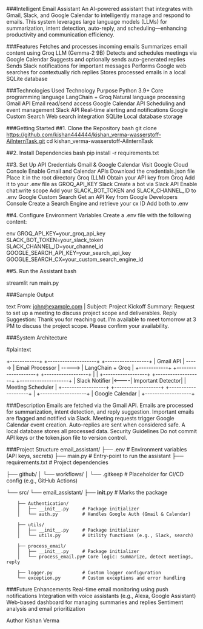 ###Intelligent Email Assistant
An AI-powered assistant that integrates with Gmail, Slack, and Google Calendar to intelligently manage and respond to emails. This system leverages large language models (LLMs) for summarization, intent detection, auto-reply, and scheduling—enhancing productivity and communication efficiency.

###Features
Fetches and processes incoming emails
Summarizes email content using Groq LLM (Gemma-2 9B)
Detects and schedules meetings via Google Calendar
Suggests and optionally sends auto-generated replies
Sends Slack notifications for important messages
Performs Google web searches for contextually rich replies
Stores processed emails in a local SQLite database

###Technologies Used
Technology	Purpose
Python 3.9+	Core programming language
LangChain + Groq	Natural language processing
Gmail API	Email read/send access
Google Calendar API	Scheduling and event management
Slack API	Real-time alerting and notifications
Google Custom Search	Web search integration
SQLite	Local database storage

###Getting Started
##1. Clone the Repository
bash
git clone https://github.com/kishan444444/kishan_verma-wasserstoff-AiInternTask.git
cd kishan_verma-wasserstoff-AiInternTask

##2. Install Dependencies
bash
pip install -r requirements.txt

##3. Set Up API Credentials
Gmail & Google Calendar
Visit Google Cloud Console
Enable Gmail and Calendar APIs
Download the credentials.json file
Place it in the root directory
Groq (LLM)
Obtain your API key from Groq
Add it to your .env file as GROQ_API_KEY
Slack
Create a bot via Slack API
Enable chat:write scope
Add your SLACK_BOT_TOKEN and SLACK_CHANNEL_ID to .env
Google Custom Search
Get an API Key from Google Developers Console
Create a Search Engine and retrieve your cx ID
Add both to .env

##4. Configure Environment Variables
Create a .env file with the following content:

env
GROQ_API_KEY=your_groq_api_key
SLACK_BOT_TOKEN=your_slack_token
SLACK_CHANNEL_ID=your_channel_id
GOOGLE_SEARCH_API_KEY=your_search_api_key
GOOGLE_SEARCH_CX=your_custom_search_engine_id

##5. Run the Assistant
bash

streamlit run main.py

###Sample Output

text
From: john@example.com | Subject: Project Kickoff
Summary: Request to set up a meeting to discuss project scope and deliverables.
Reply Suggestion:
Thank you for reaching out. I’m available to meet tomorrow at 3 PM to discuss the project scope. Please confirm your availability.


###System Architecture

#plaintext

+------------+        +--------------------+        +------------------+
| Gmail API  | -----> | Email Processor    | -----> | LangChain + Groq |
+------------+        +--------------------+        +------------------+
                                                      |
                                                      |
       +------------------+     +-------------------+ +--------------------+
       | Slack Notifier   |<----| Important Detector| | Meeting Scheduler  |
       +------------------+     +-------------------+ +--------------------+
                                                            |
                                                      +-------------------+
                                                      | Google Calendar   |
                                                      +-------------------+

###Description
Emails are fetched via the Gmail API.
Emails are processed for summarization, intent detection, and reply suggestion.
Important emails are flagged and notified via Slack.
Meeting requests trigger Google Calendar event creation.
Auto-replies are sent when considered safe.
A local database stores all processed data.
Security Guidelines
Do not commit API keys or the token.json file to version control.

###Project Structure
email_assistant/
├── .env                        # Environment variables (API keys, secrets)
├── main.py                     # Entry-point to run the assistant
├── requirements.txt            # Project dependencies

├── github/
│   └── workflows/
│       └── .gitkeep            # Placeholder for CI/CD config (e.g., GitHub Actions)

└── src/
    └── email_assistant/
        ├── __init__.py         # Marks the package

        ├── Authentication/
        │   ├── __init__.py     # Package initializer
        │   └── auth.py         # Handles Google Auth (Gmail & Calendar)

        ├── utils/
        │   ├── __init__.py     # Package initializer
        │   └── utils.py        # Utility functions (e.g., Slack, search)

        ├── process_email/
        │   ├── __init__.py     # Package initializer
        │   └── process_email.py# Core logic: summarize, detect meetings, reply

        ├── logger.py           # Custom logger configuration
        └── exception.py        # Custom exceptions and error handling


###Future Enhancements
Real-time email monitoring using push notifications
Integration with voice assistants (e.g., Alexa, Google Assistant)
Web-based dashboard for managing summaries and replies
Sentiment analysis and email prioritization

Author
Kishan Verma
